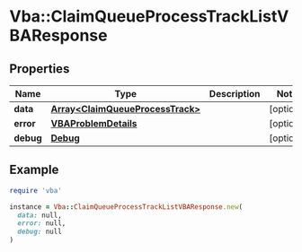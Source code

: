 # Vba::ClaimQueueProcessTrackListVBAResponse

## Properties

| Name | Type | Description | Notes |
| ---- | ---- | ----------- | ----- |
| **data** | [**Array&lt;ClaimQueueProcessTrack&gt;**](ClaimQueueProcessTrack.md) |  | [optional] |
| **error** | [**VBAProblemDetails**](VBAProblemDetails.md) |  | [optional] |
| **debug** | [**Debug**](Debug.md) |  | [optional] |

## Example

```ruby
require 'vba'

instance = Vba::ClaimQueueProcessTrackListVBAResponse.new(
  data: null,
  error: null,
  debug: null
)
```

